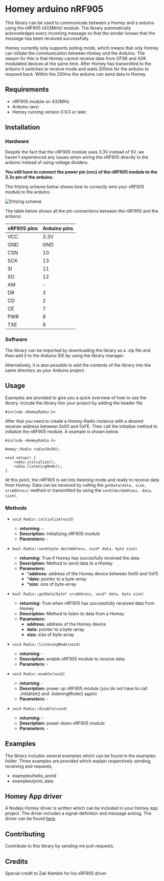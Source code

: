 # Homey arduino nRF905
This library can be used to communicate between a Homey and a arduino using the nRF905 (433MHz) module. The library automatically acknowledges every incoming message so that the sender knows that the message has been received successfully. 

Homey currently only supports polling mode, which means that only Homey can initiate the communication between Homey and the Arduino. The reason for this is that Homey cannot receive data from GFSK and ASK modulated devices at the same time. 
After Homey has transmitted to the arduino it switches to receive mode and waits 200ms for the arduino to respond back. Within the 200ms the arduino can send data to Homey.

## Requirements
- nRF905 module on 433MHz
- Arduino (avr) 
- Homey running verison 0.9.0 or later

## Installation
### Hardware
Despite the fact that the nRF905 module uses 3.3V instead of 5V, we haven't experienced any issues when wiring the nRF905 directly
to the arduino instead of using voltage dividers. 

**You still have to connect the power pin (vcc) of the nRF905 module to the 3.3v pin of the arduino.**

The fritzing scheme below shows how to correctly wire your nRF905 module to the arduino. 

![fritzing scheme](doc/arduino_nRF905_wiring.png "nRF905 wiring scheme")

The table below shows all the pin connections between the nRF905 and the arduino:

| nRF905 pins | Arduino pins | 
| ----------- | ------------ |
|     VCC     |     3.3V     |
|     GND     |     GND      |
|     CSN     |     10       |
|     SCK     |     13       |
|     SI      |     11       |
|     SO      |     12       |  
|     AM      |     -        |
|     DR      |     3        |
|     CD      |     2        |
|     CE      |     7        |
|     PWR     |     8        |
|     TXE     |     9        |

### Software
The library can be imported by downloading the library as a .zip file and then add it to the Arduino IDE by using the library manager. 

Alternatively, it is also possible to add the contents of the library into the same directory as your Arduino project.
## Usage
Examples are provided to give you a quick overview of how to use the library. 
include the library into your project by adding the header file

`#include <HomeyRadio.h>`

After that you need to create a Homey-Radio instance with a desired receiver address between 0x00 and 0xFE.
Then call the initialize method to initialize the nRF905 module. A example is shown below.
```
#include <HomeyRadio.h>

Homey::Radio radio(0x50);

void setup() {
    radio.initialize();
    radio.listeningMode();
}
```
At this point, the nRF905 is set into listening mode and ready to receive data from Homey.
Data can be received by calling the `getData(data, size, srcAddress)` method or transmitted by using the `send(destAddress, data, size)`.


### Methods

- `void Radio::initialize(void)`
    * **returning:**      -
    * **Description:**  Initializing nRF905 module
    * **Parameters:** -
    

- `bool Radio::send(byte destAddress, void* data, byte size)`
    * **returning:**  True if Homey has succesfully received the data
    * **Description:**  Method to send data to a Homey
    * **Parameters:**
        * ***address:** address of the Homey device between 0x00 and 0xFE
        * ***data:** pointer to a byte-array
        * ***size:** size of byte-array
    
- `bool Radio::getData(byte* srcAddress, void* data, byte size)`
    * **returning:**  True when nRF905 has successfully received data from Homey
    * **Description:**  Method to listen to data from a Homey
    * **Parameters:**
        * **address:** address of the Homey device
        * **data:** pointer to a byte-array
        * **size:** size of byte-array

- `void Radio::listeningMode(void)`
    * **returning:**  -
    * **Description:**  enable nRF905 module to receive data
    * **Parameters:** -

- `void Radio::enable(void)`
    * **returning:**  -
    * **Description:**  power up nRF905 module 
        (you do not have to call .initialize() and .listeningMode() again)
    * **Parameters:** -

- `void Radio::disable(void)`
    * **returning:**  -
    * **Description:**  power down nRF905 module 
    * **Parameters:** -
    
## Examples
The library includes several examples which can be found in the examples folder. Three examples are provided which explain respectively sending, receiving and requests,

- examples/hello_world
- examples/print_data

## Homey App driver
A Nodejs Homey driver is written which can be included in your Homey app project. The driver includes a signal-definition and message acking.  The driver can be found [here](https://github.com/athombv/node-homey-arduinodriver).

## Contributing
Contribute to this library by sending me pull-requests.

## Credits
Special credit to Zak Kemble for his nRF905 driver
